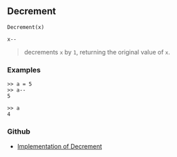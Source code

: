 ## Decrement

```
Decrement(x)

x--
```

> decrements `x` by `1`, returning the original value of `x`. 

### Examples

```
>> a = 5   
>> a--   
5    
 
>> a    
4   
```
    

### Github

* [Implementation of Decrement](https://github.com/axkr/symja_android_library/blob/master/symja_android_library/matheclipse-core/src/main/java/org/matheclipse/core/builtin/Arithmetic.java#L1367) 
